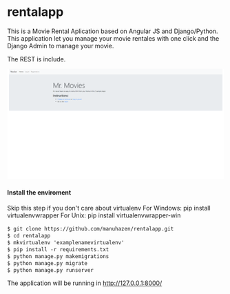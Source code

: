 # rentalapp

This is a Movie Rental Aplication based on Angular JS and Django/Python. This application let you manage your movie rentales with one click and the Django Admin to manage your movie.

The REST is include.

![alt text](screenshot/screenshot.png "")

#### Install the enviroment

Skip this step if you don't care about virtualenv
For Windows: pip install virtualenvwrapper
For Unix: pip install virtualenvwrapper-win

```
$ git clone https://github.com/manuhazen/rentalapp.git
$ cd rentalapp
$ mkvirtualenv 'examplenamevirtualenv'
$ pip install -r requirements.txt
$ python manage.py makemigrations
$ python manage.py migrate
$ python manage.py runserver
```

The application will be running in http://127.0.0.1:8000/